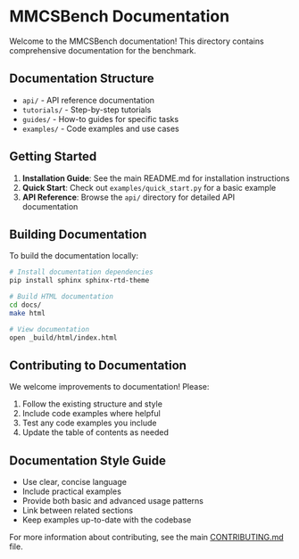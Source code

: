 # MMCSBench Documentation

Welcome to the MMCSBench documentation! This directory contains comprehensive documentation for the benchmark.

## Documentation Structure

- `api/` - API reference documentation
- `tutorials/` - Step-by-step tutorials
- `guides/` - How-to guides for specific tasks
- `examples/` - Code examples and use cases

## Getting Started

1. **Installation Guide**: See the main README.md for installation instructions
2. **Quick Start**: Check out `examples/quick_start.py` for a basic example
3. **API Reference**: Browse the `api/` directory for detailed API documentation

## Building Documentation

To build the documentation locally:

```bash
# Install documentation dependencies
pip install sphinx sphinx-rtd-theme

# Build HTML documentation
cd docs/
make html

# View documentation
open _build/html/index.html
```

## Contributing to Documentation

We welcome improvements to documentation! Please:

1. Follow the existing structure and style
2. Include code examples where helpful
3. Test any code examples you include
4. Update the table of contents as needed

## Documentation Style Guide

- Use clear, concise language
- Include practical examples
- Provide both basic and advanced usage patterns
- Link between related sections
- Keep examples up-to-date with the codebase

For more information about contributing, see the main [CONTRIBUTING.md](../CONTRIBUTING.md) file.